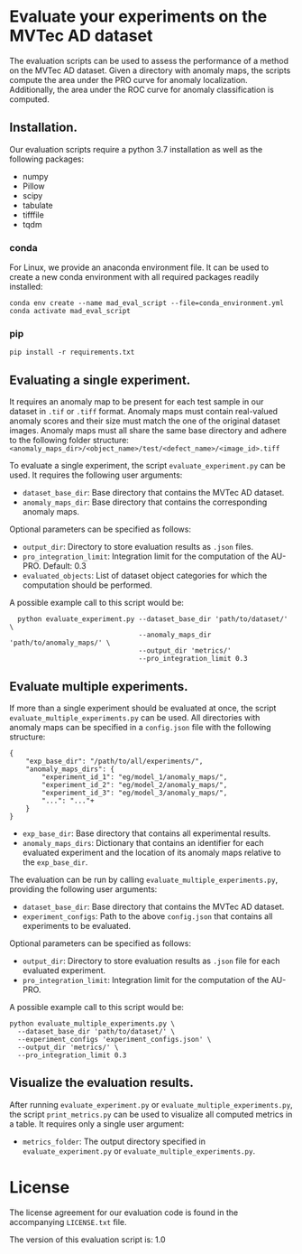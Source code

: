 # Evaluate your experiments on the MVTec AD dataset

The evaluation scripts can be used to assess the performance of a method on the
MVTec AD dataset. Given a directory with anomaly maps, the scripts compute
the area under the PRO curve for anomaly localization. Additionally, the area
under the ROC curve for anomaly classification is computed.

## Installation.
Our evaluation scripts require a python 3.7 installation as well as the
following packages:
- numpy
- Pillow
- scipy
- tabulate
- tifffile
- tqdm

### conda

For Linux, we provide an anaconda environment file. It can be used
to create a new conda environment with all required packages readily installed:

```
conda env create --name mad_eval_script --file=conda_environment.yml
conda activate mad_eval_script
```

### pip

```
pip install -r requirements.txt
```

## Evaluating a single experiment.
It requires an anomaly map to be present for each test sample in our dataset in
`.tif` or `.tiff` format. Anomaly maps must contain real-valued anomaly scores
and their size must match the one of the original dataset images. Anomaly maps
must all share the same base directory and adhere to the following folder
structure:
`<anomaly_maps_dir>/<object_name>/test/<defect_name>/<image_id>.tiff`

To evaluate a single experiment, the script `evaluate_experiment.py` can be
used. It requires the following user arguments:

- `dataset_base_dir`: Base directory that contains the MVTec AD dataset.
- `anomaly_maps_dir`: Base directory that contains the corresponding anomaly
  maps.

Optional parameters can be specified as follows:

- `output_dir`: Directory to store evaluation results as `.json` files.
- `pro_integration_limit`: Integration limit for the computation of the AU-PRO.
  Default: 0.3
- `evaluated_objects`: List of dataset object categories for which the
  computation should be performed.

A possible example call to this script would be:
```
  python evaluate_experiment.py --dataset_base_dir 'path/to/dataset/' \
                                --anomaly_maps_dir 'path/to/anomaly_maps/' \
                                --output_dir 'metrics/'
                                --pro_integration_limit 0.3
```

## Evaluate multiple experiments.
If more than a single experiment should be evaluated at once, the script
`evaluate_multiple_experiments.py` can be used. All directories with anomaly
maps can be specified in a `config.json` file with the following structure:
```
{
    "exp_base_dir": "/path/to/all/experiments/",
    "anomaly_maps_dirs": {
        "experiment_id_1": "eg/model_1/anomaly_maps/",
        "experiment_id_2": "eg/model_2/anomaly_maps/",
        "experiment_id_3": "eg/model_3/anomaly_maps/",
        "...": "..."+
    }
}
```
- `exp_base_dir`: Base directory that contains all experimental results.
- `anomaly_maps_dirs`: Dictionary that contains an identifier for each evaluated
  experiment and the location of its anomaly maps relative to the
  `exp_base_dir`.

The evaluation can be run by calling `evaluate_multiple_experiments.py`,
providing the following user arguments:

- `dataset_base_dir`: Base directory that contains the MVTec AD dataset.
- `experiment_configs`: Path to the above `config.json` that contains all
  experiments to be evaluated.

Optional parameters can be specified as follows:

- `output_dir`: Directory to store evaluation results as `.json` file for each
  evaluated experiment.
- `pro_integration_limit`: Integration limit for the computation of the AU-PRO.

A possible example call to this script would be:
```
python evaluate_multiple_experiments.py \
  --dataset_base_dir 'path/to/dataset/' \
  --experiment_configs 'experiment_configs.json' \
  --output_dir 'metrics/' \
  --pro_integration_limit 0.3
```

## Visualize the evaluation results.
After running `evaluate_experiment.py` or `evaluate_multiple_experiments.py`,
the script `print_metrics.py` can be used to visualize all computed metrics in a
table. It requires only a single user argument:

- `metrics_folder`: The output directory specified in
  `evaluate_experiment.py` or `evaluate_multiple_experiments.py`.

# License
The license agreement for our evaluation code is found in the accompanying
`LICENSE.txt` file.

The version of this evaluation script is: 1.0
